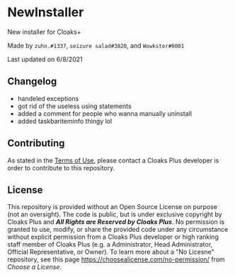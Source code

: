 # NewInstaller
New installer for Cloaks+

Made by `zuhn.#1337`, `seizure salad#3820`, and `Wowkster#0001`

Last updated on 6/8/2021

## Changelog
- handeled exceptions
- got rid of the useless using statements
- added a comment for people who wanna manually uninstall
- added taskbariteminfo thingy lol

## Contributing

As stated in the [Terms of Use](https://github.com/CloaksPlus/NewInstaller/blob/master/TOU.md), please contact a Cloaks Plus developer is order to contribute to this repository.

## License

This repository is provided without an Open Source License on purpose (not an oversight). The code is public, but is under exclusive copyright by Cloaks Plus and ***All Rights are Reserved by Cloaks Plus***. No permission is granted to use, modify, or share the provided code under any circumstance without explicit permission from a Cloaks Plus developer or high ranking staff member of Cloaks Plus (e.g. a Administrator, Head Administrator, Official Representative, or Owner). To learn more about a "No Licesne" repository, see this page https://choosealicense.com/no-permission/ from *Choose a License*.
